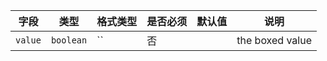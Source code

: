 | 字段 | 类型 | 格式类型 | 是否必须 | 默认值 | 说明 |
|---|---|---|---|---|---|
| `value` | `boolean` | `` | 否 |  | the boxed value |
